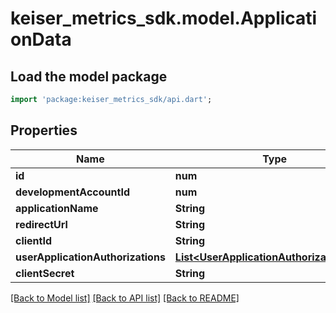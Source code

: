# keiser_metrics_sdk.model.ApplicationData

## Load the model package
```dart
import 'package:keiser_metrics_sdk/api.dart';
```

## Properties
Name | Type | Description | Notes
------------ | ------------- | ------------- | -------------
**id** | **num** |  | 
**developmentAccountId** | **num** |  | 
**applicationName** | **String** |  | [optional] 
**redirectUrl** | **String** |  | [optional] 
**clientId** | **String** |  | 
**userApplicationAuthorizations** | [**List&lt;UserApplicationAuthorizationData&gt;**](UserApplicationAuthorizationData.md) |  | [optional] 
**clientSecret** | **String** |  | [optional] 

[[Back to Model list]](../README.md#documentation-for-models) [[Back to API list]](../README.md#documentation-for-api-endpoints) [[Back to README]](../README.md)


